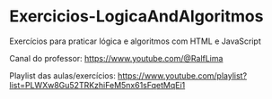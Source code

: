 # Exercicios-LogicaAndAlgoritmos
Exercícios para praticar lógica e algoritmos com HTML e JavaScript

Canal do professor: https://www.youtube.com/@RalfLima

Playlist das aulas/exercícios: 
https://www.youtube.com/playlist?list=PLWXw8Gu52TRKzhiFeM5nx61sFqetMqEi1
